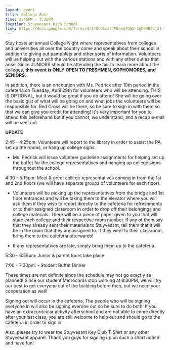 ```yaml
---
layout: event
title: College Fair
time: 2:45PM - 7:30PM
location: Stuyvesant High School
link: https://docs.google.com/forms/d/1fQuD1sJr3MEnvq7GSU-xgM9DO5bj21-tdEOXEJh98IQ/viewform
---
```

Stuy hosts an annual College Night where representatives from colleges and universities all over the country come and speak about their school in addition to giving out pamphlets and other sorts of information. Volunteers will be helping out with the various stations and with any other duties that arise. Since JUNIORS should be attending the fair to learn more about the colleges, **this event is ONLY OPEN TO FRESHMEN, SOPHOMORES, and SENIORS**.
 
In addition, there is an orientation with Ms. Pedrick after 10th period in the cafeteria on Tuesday, April 29th for volunteers who will be attending. THIS IS OPTIONAL, but it would be great if you do attend! She will be going over the basic gist of what will be going on and what jobs the volunteers will be responsible for. Red Cross will be there, so be sure to sign in with them so that we can give you credit for attending! It's very important for you to attend this beforehand but if you cannot, we understand, and a recap e-mail will be sent out.   

**UPDATE**

2:45 - 4:25pm: Volunteers will report to the library in order to assist the PA, set up the rooms, or hang up college signs.

- Ms. Pedrick will issue volunteer guideline assignments for helping set up the buffet for the college representatives and hanging up college signs throughout the school.

4:30 - 5:15pm: Meet & greet college representatives coming in from the 1st and 2nd floors (we will have separate groups of volunteers for each floor).

- Volunteers will be picking up the representatives from the bridge and 1st floor entrances and will be taking them to the elevator where you will ask them if they wish to report directly to the cafeteria for refreshments or to their assigned classroom in order to drop off their belongings and college materials. There will be a piece of paper given to you that will state each college and their respective room number. If any of them say that they already sent their materials to Stuyvesant, tell them that it will be in the room that they are assigned to. If they went to their classroom, bring them to the cafeteria afterwards!

- If any representatives are late, simply bring them up to the cafeteria.

5:30 - 6:55pm: Junior & parent tours take place

7:00 - 7:30pm: - Student Buffet Dinner

These times are not definite since the schedule may not go exactly as planned! Since our student Metrocards stop working at 8:30PM, we will try our best to get everyone out of the building before then, but we need your cooperation as well!

Signing out will occur in the cafeteria, The people who will be signing everyone in will also be signing everone out so be sure to do both! If you have an extracurricular activity afterschool and are not able to come directly after your last class, you are still welcome to help out and should go to the cafeteria in order to sign in. 

Also, please try to wear the Stuyvesant Key Club T-Shirt or any other Stuyvesant apparel. Thank you guys for signing up on such a short notice and have fun!